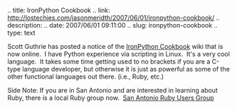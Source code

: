 .. title: IronPython Cookbook
.. link: http://lostechies.com/jasonmeridth/2007/06/01/ironpython-cookbook/
.. description: 
.. date: 2007/06/01 09:11:00
.. slug: ironpython-cookbook
.. type: text


Scott Guthrie has posted a notice of the [IronPython Cookbook](http://www.ironpython.info/index.php/Contents) wiki that is now online.  I have Python experience via scripting in Linux.  It's a very cool language.  It takes some time getting used to no brackets if you are a C-type language developer, but otherwise it is just as powerful as some of the other functional languages out there. (i.e., Ruby, etc.)

Side Note: If you are in San Antonio and are interested in learning about Ruby, there is a local Ruby group now.  [San Antonio Ruby Users Group](http://www.saruby.org/)
